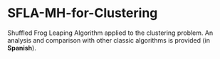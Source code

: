 # SFLA-MH-for-Clustering
Shuffled Frog Leaping Algorithm applied to the clustering problem. An analysis and comparison with other classic algorithms is provided (in **Spanish**).
